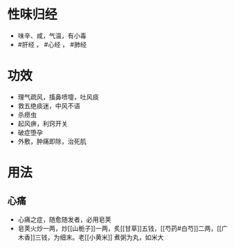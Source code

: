 # 性味归经
- 味辛、咸，气温，有小毒
-  #肝经 ， #心经 ， #肺经 
# 功效
- 理气疏风，搐鼻喷嚏，吐风痰
- 救五绝痰迷，中风不语
- 杀痨虫
- 起风痹，利窍开关
- 破症堕孕
- 外敷，肿痛即除，治死肌
# 用法
## 心痛
- 心痛之症，随愈随发者，必用皂荚
- 皂荚火炒一两，炒[[山栀子]]一两，炙[[甘草]]五钱，[[芍药#白芍]]二两，[[广木香]]三钱，为细末。老[[小黄米]] 煮粥为丸，如米大